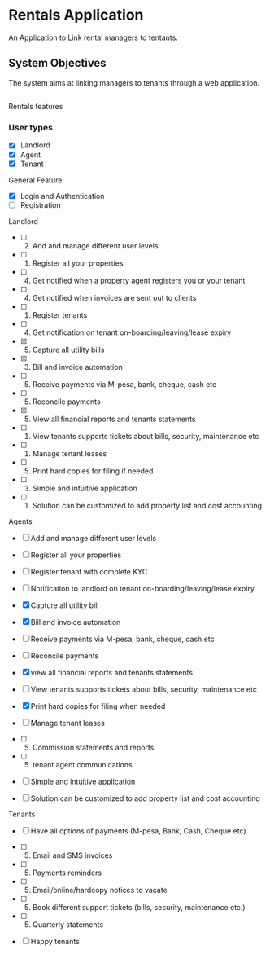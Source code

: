 # Rentals Application 

An Application to Link rental managers to tentants. 

##  System Objectives
The system aims at linking managers to tenants through a web application.

##
Rentals features
### User types
- [x] Landlord
- [x] Agent
- [x] Tenant

General Feature 
- [x] Login and Authentication 
- [ ] Registration 

Landlord
- [ ] 2. Add and manage different user levels
- [ ] 1. Register all your properties
- [ ] 4. Get notified when a property agent registers you or your tenant
- [ ] 4. Get notified when invoices are sent out to clients
- [ ] 1. Register tenants
- [ ] 4. Get notification on tenant on-boarding/leaving/lease expiry
- [x] 5. Capture all utility bills
- [x] 3. Bill and invoice automation
- [ ] 5. Receive payments via M-pesa, bank, cheque, cash etc
- [ ] 5. Reconcile payments
- [x] 5. View all financial reports and tenants statements
- [ ] 1. View tenants supports tickets about bills, security, maintenance etc
- [ ] 1. Manage tenant leases
- [ ] 5. Print hard copies for filing if needed
- [ ] 3. Simple and intuitive application
- [ ] 1. Solution can be customized to add property list and cost accounting

Agents 
- [ ] Add and manage different user levels
- [ ] Register all your properties
- [ ] Register tenant with complete KYC
- [ ] Notification to landlord on tenant on-boarding/leaving/lease expiry
- [x] Capture all utility bill
- [x] Bill and invoice automation
- [ ] Receive payments via M-pesa, bank, cheque, cash etc
- [ ] Reconcile payments
- [x] view all financial reports and tenants statements
- [ ] View tenants supports tickets about bills, security, maintenance etc
- [x] Print hard copies for filing when needed
- [ ] Manage tenant leases
- [ ] 5. Commission statements and reports
- [ ] 5. tenant agent communications 
- [ ] Simple and intuitive application
- [ ] Solution can be customized to add property list and cost accounting


Tenants
- [ ] Have all options of payments (M-pesa, Bank, Cash, Cheque etc)
- [ ] 5. Email and SMS invoices
- [ ] 5. Payments reminders
- [ ] 5. Email/online/hardcopy notices to vacate
- [ ] 5. Book different support tickets (bills, security, maintenance etc.)
- [ ] 5. Quarterly statements
- [ ] Happy tenants


